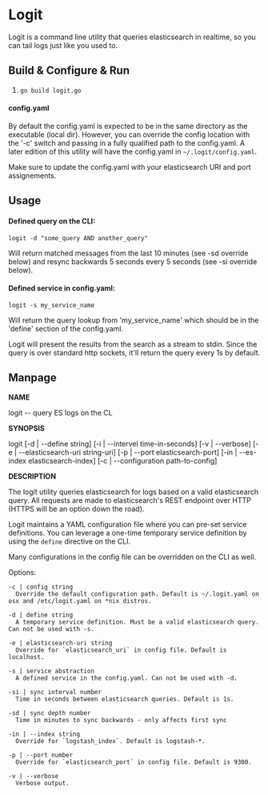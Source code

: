 # Logit
Logit is a command line utility that queries elasticsearch in realtime, so you can tail logs just like you used to. 

## Build & Configure & Run

1. ```go build logit.go```

#### config.yaml
By default the config.yaml is expected to be in the same directory as the executable (local dir). However, you can override the config location with the '-c' switch and passing in a fully qualified path to the config.yaml. A later edition of this utility will have the config.yaml in ```~/.logit/config.yaml```.

Make sure to update the config.yaml with your elasticsearch URI and port assignements.

## Usage

#### Defined query on the CLI:

```logit -d "some_query AND another_query"```

Will return matched messages from the last 10 minutes (see -sd override below) and resync backwards 5 seconds every 5 seconds (see -si override below).

#### Defined service in config.yaml:

```logit -s my_service_name```

Will return the query lookup from 'my_service_name' which should be in the 'define' section of the config.yaml.

Logit will present the results from the search as a stream to stdin. Since the query is over standard http sockets, it'll return the query every 1s by default.

## Manpage

**NAME**
  
logit -- query ES logs on the CL

**SYNOPSIS**

logit [-d | --define string] [-i | --intervel time-in-seconds] [-v | --verbose] [-e | --elasticsearch-uri string-uri] [-p | --port elasticsearch-port] [-in | --es-index elasticsearch-index] [-c | --configuration path-to-config]

**DESCRIPTION**

The logit utility queries elasticsearch for logs based on a valid elasticsearch query. All requests are made to elasticsearch's REST endpoint over HTTP (HTTPS will be an option down the road). 

Logit maintains a YAML configuration file where you can pre-set service definitions. You can leverage a one-time temporary service definition by using the ```define``` directive on the CLI.  

Many configurations in the config file can be overridden on the CLI as well. 

  Options:

    -c | config string
      Override the default configuration path. Default is ~/.logit.yaml on osx and /etc/logit.yaml on *nix distros. 

    -d | define string
      A temporary service definition. Must be a valid elasticsearch query. Can not be used with -s.

    -e | elasticsearch-uri string
      Override for `elasticsearch_uri` in config file. Default is localhost.

    -s | service abstraction
      A defined service in the config.yaml. Can not be used with -d.

    -si | sync interval number
      Time in seconds between elasticsearch queries. Default is 1s.

    -sd | sync depth number
      Time in minutes to sync backwards - only affects first sync

    -in | --index string
      Override for `logstash_index`. Default is logstash-*.

    -p | --port number
      Override for `elasticsearch_port` in config file. Default is 9300.       

    -v | --verbose 
      Verbose output.

